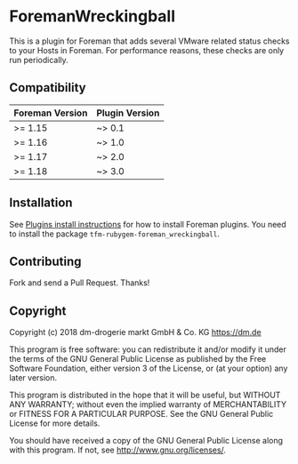 # ForemanWreckingball

This is a plugin for Foreman that adds several VMware related status checks to your Hosts in Foreman. For performance reasons, these checks are only run periodically.

## Compatibility

| Foreman Version | Plugin Version |
| --------------- | -------------- |
| >= 1.15         | ~> 0.1         |
| >= 1.16         | ~> 1.0         |
| >= 1.17         | ~> 2.0         |
| >= 1.18         | ~> 3.0         |

## Installation

See [Plugins install instructions](https://theforeman.org/plugins/)
for how to install Foreman plugins.
You need to install the package `tfm-rubygem-foreman_wreckingball`.

## Contributing

Fork and send a Pull Request. Thanks!

## Copyright

Copyright (c) 2018 dm-drogerie markt GmbH & Co. KG https://dm.de

This program is free software: you can redistribute it and/or modify
it under the terms of the GNU General Public License as published by
the Free Software Foundation, either version 3 of the License, or
(at your option) any later version.

This program is distributed in the hope that it will be useful,
but WITHOUT ANY WARRANTY; without even the implied warranty of
MERCHANTABILITY or FITNESS FOR A PARTICULAR PURPOSE.  See the
GNU General Public License for more details.

You should have received a copy of the GNU General Public License
along with this program.  If not, see <http://www.gnu.org/licenses/>.

